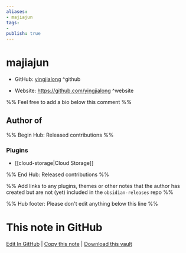 ```yaml
---
aliases:
- majiajun
tags:
- 
publish: true
---
```


# majiajun

- GitHub: [yingjialong](https://github.com/yingjialong/) ^github
<!-- - Discord: `@` ^discord-->
- Website: <https://github.com/yingjialong> ^website
<!-- - [[Publish sites|Publish site]]: <https://> ^publish-->

%% Feel free to add a bio below this comment %%


## Author of

%% Begin Hub: Released contributions %%
### Plugins
- [[cloud-storage|Cloud Storage]]

%% End Hub: Released contributions %%

%% Add links to any plugins, themes or other notes that the author has created but are not (yet) included in the `obsidian-releases` repo %%

<!--
### Unlisted plugins
-->

<!--
### Others
-->

<!--
## Sponsor this author
-->

<!-- - [[GitHub sponsors]]: [Sponsor @yingjialong on GitHub Sponsors](https://github.com/sponsors/yingjialong) ^github-sponsor-->
<!-- - [[Buy me a coffee]]: <https://> ^buy-me-a-coffee-->
<!-- - [[PayPal]]: <https://> ^paypal-->
<!-- - [[Patreon]]: <https://> ^patreon-->

<!--
## Follow this author
-->

<!-- - [[YouTube Channels|On YouTube]]: <https://> ^youtube-->
<!-- - Twitter: <https://> ^twitter-->
<!-- - ... -->

%% Hub footer: Please don't edit anything below this line %%

# This note in GitHub

<span class="git-footer">[Edit In GitHub](https://github.dev/obsidian-community/obsidian-hub/blob/main/01%20-%20Community/People/yingjialong.md "git-hub-edit-note") | [Copy this note](https://raw.githubusercontent.com/obsidian-community/obsidian-hub/main/01%20-%20Community/People/yingjialong.md "git-hub-copy-note") | [Download this vault](https://github.com/obsidian-community/obsidian-hub/archive/refs/heads/main.zip "git-hub-download-vault") </span>
